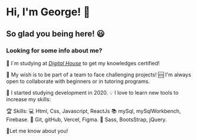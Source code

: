 # Hi, I'm George! :wave:

## So glad you being here!  :smiley:


<!-- You can also find me in [my personal web page!](https://www.jorgerivera.com.ar) :globe_with_meridians:  or if you wish by mail [info@jorgerivera.com.ar](mailto:info@jorgerivera.com.ar) :email:  and also [on linkedIn](https://www.linkedin.com/in/jorge-rivera-frontend/) :bowtie: -->


### Looking for some info about me?

:muscle: I´m studying at *[Digital House](https://www.digitalhouse.com/ar/productos/programacion/certified-tech-developer)* to get my knowledges certified! 

:confetti_ball: My wish is to be part of a team to face challenging projects! :sos: I'm always open to collaborate with beginners or in tutoring programs.

:baby: I started studying development in 2020. :bulb: I love to learn new tools to increase my skills: 

🏆  Skills: :computer: Html, Css, Javascript, ReactJs :books: mySql, mySqlWorkbench, Firebase. :wrench: Git, gitHub, Vercel, Figma. :art: Sass, BootsStrap, jQuery.

📢Let me know about you!
